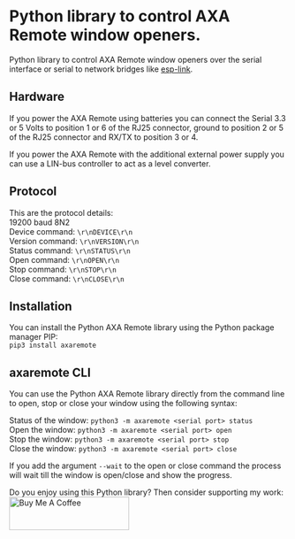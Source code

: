 # Python library to control AXA Remote window openers.
Python library to control AXA Remote window openers over the serial
interface or serial to network bridges like [esp-link](https://github.com/jeelabs/esp-link).

## Hardware
If you power the AXA Remote using batteries you can connect the Serial 3.3 or
5 Volts to position 1 or 6 of the RJ25 connector, ground to position 2 or 5 of
the RJ25 connector and RX/TX to position 3 or 4. 
 
If you power the AXA Remote with the additional external power supply you can
use a LIN-bus controller to act as a level converter.

## Protocol
This are the protocol details:\
19200 baud 8N2\
Device command: `\r\nDEVICE\r\n`\
Version command: `\r\nVERSION\r\n`\
Status command: `\r\nSTATUS\r\n`\
Open command: `\r\nOPEN\r\n`\
Stop command: `\r\nSTOP\r\n`\
Close command: `\r\nCLOSE\r\n`

## Installation
You can install the Python AXA Remote library using the Python package manager
PIP:\
`pip3 install axaremote`

## axaremote CLI
You can use the Python AXA Remote library directly from the command line to
open, stop or close your window using the following syntax:

Status of the window: `python3 -m axaremote <serial port> status`\
Open the window: `python3 -m axaremote <serial port> open`\
Stop the window: `python3 -m axaremote <serial port> stop`\
Close the window: `python3 -m axaremote <serial port> close`

If you add the argument `--wait` to the open or close command the process will
wait till the window is open/close and show the progress.

Do you enjoy using this Python library? Then consider supporting my work:\
[<img src="https://cdn.buymeacoffee.com/buttons/v2/default-yellow.png" alt="Buy Me A Coffee" style="height: 60px !important;width: 217px !important;" >](https://www.buymeacoffee.com/rrooggiieerr)  
